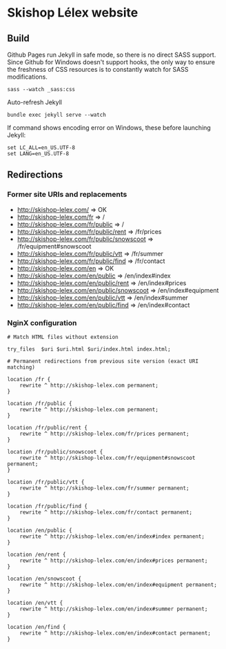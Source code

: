 # Skishop Lélex website

## Build

Github Pages run Jekyll in safe mode, so there is no direct SASS support. Since Github for Windows doesn't support hooks, the only way to ensure the freshness of CSS resources is to constantly watch for SASS modifications.

```
sass --watch _sass:css
```

Auto-refresh Jekyll

```
bundle exec jekyll serve --watch
```

If command shows encoding error on Windows, these before launching Jekyll:

```
set LC_ALL=en_US.UTF-8
set LANG=en_US.UTF-8
```

## Redirections

### Former site URIs and replacements

* http://skishop-lelex.com/ => OK
* http://skishop-lelex.com/fr => /
* http://skishop-lelex.com/fr/public => /
* http://skishop-lelex.com/fr/public/rent => /fr/prices
* http://skishop-lelex.com/fr/public/snowscoot => /fr/equipment#snowscoot
* http://skishop-lelex.com/fr/public/vtt => /fr/summer
* http://skishop-lelex.com/fr/public/find => /fr/contact
* http://skishop-lelex.com/en => OK
* http://skishop-lelex.com/en/public => /en/index#index
* http://skishop-lelex.com/en/public/rent => /en/index#prices
* http://skishop-lelex.com/en/public/snowscoot => /en/index#equipment
* http://skishop-lelex.com/en/public/vtt => /en/index#summer
* http://skishop-lelex.com/en/public/find => /en/index#contact

### NginX configuration

```
# Match HTML files without extension

try_files  $uri $uri.html $uri/index.html index.html;

# Permanent redirections from previous site version (exact URI matching)

location /fr {
    rewrite ^ http://skishop-lelex.com permanent;
}

location /fr/public {
    rewrite ^ http://skishop-lelex.com permanent;
}

location /fr/public/rent {
    rewrite ^ http://skishop-lelex.com/fr/prices permanent;
}

location /fr/public/snowscoot {
    rewrite ^ http://skishop-lelex.com/fr/equipment#snowscoot permanent;
}

location /fr/public/vtt {
    rewrite ^ http://skishop-lelex.com/fr/summer permanent;
}

location /fr/public/find {
    rewrite ^ http://skishop-lelex.com/fr/contact permanent;
}

location /en/public {
    rewrite ^ http://skishop-lelex.com/en/index#index permanent;
}

location /en/rent {
    rewrite ^ http://skishop-lelex.com/en/index#prices permanent;
}

location /en/snowscoot {
    rewrite ^ http://skishop-lelex.com/en/index#equipment permanent;
}

location /en/vtt {
    rewrite ^ http://skishop-lelex.com/en/index#summer permanent;
}

location /en/find {
    rewrite ^ http://skishop-lelex.com/en/index#contact permanent;
}
```
